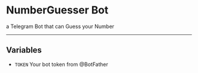 # NumberGuesser Bot

a Telegram Bot that can Guess your Number

---

## Variables

- `TOKEN` Your bot token from @BotFather
